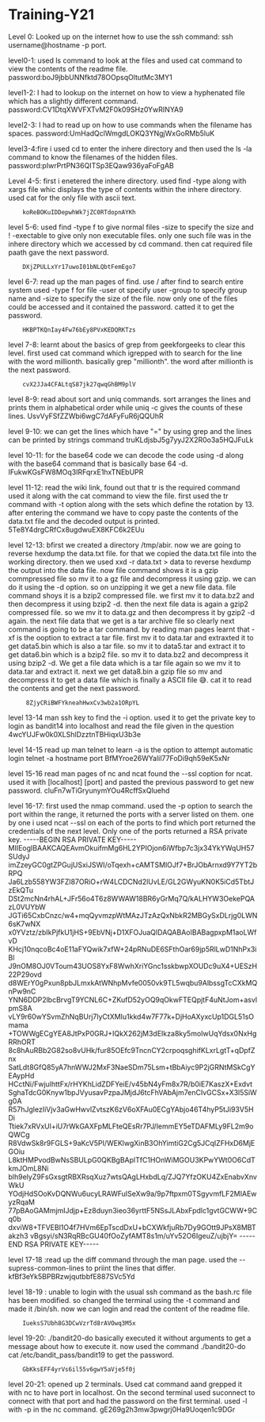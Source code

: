 # Training-Y21
Level 0: Looked up on the internet how to use the ssh command: ssh username@hostname -p port.


level0-1: used ls command to look at the files and used cat command to view the contents of the readme file.
       password:boJ9jbbUNNfktd78OOpsqOltutMc3MY1


level1-2: I had to lookup on the internet on how to view a hyphenated file which has a slightly different command.
        password:CV1DtqXWVFXTvM2F0k09SHz0YwRINYA9


level2-3: I had to read up on how to use commands when the filename has spaces.
        password:UmHadQclWmgdLOKQ3YNgjWxGoRMb5luK


level3-4:fire i used cd to enter the inhere directory and then used the ls -la command to know the filenames of the         hidden files.
password:pIwrPrtPN36QITSp3EQaw936yaFoFgAB 


Level 4-5: first i enetered the inhere directory. used find -type along with xargs file whic displays the type of contents within the inhere directory. used cat for the only file with ascii text.

        koReBOKuIDDepwhWk7jZC0RTdopnAYKh


level 5-6: used find -type f to give normal files -size to specify the size and ! -exectable to give only non executable files.
only one such file was in the inhere directory which we accessed by cd command. then cat required file paath gave the next password.


        DXjZPULLxYr17uwoI01bNLQbtFemEgo7


level 6-7: read up the man pages of find. use / after find to search entire system used -type f for file -user ot specify user -group to specify group name and -size to specify the size of the file. now only one of the files could be accessed and it contained the password. catted it to get the password.


        HKBPTKQnIay4Fw76bEy8PVxKEDQRKTzs


level 7-8: learnt about the basics of grep from geekforgeeks to clear this level.  first used cat command which igrepped with to search for the line with the word millionth. basically grep "millionth". the word after millionth is the next password.


        cvX2JJa4CFALtqS87jk27qwqGhBM9plV


level 8-9: read about sort and uniq commands. sort arranges the lines and prints them in alphabetical order while uniq -c gives the counts of these lines.
        UsvVyFSfZZWbi6wgC7dAFyFuR6jQQUhR


level 9-10: we can get the lines which have "=" by using grep and the lines can be printed by strings command
        truKLdjsbJ5g7yyJ2X2R0o3a5HQJFuLk


level 10-11: for the base64 code we can decode the code using -d along with the base64 command that is basically base 64 -d.
        IFukwKGsFW8MOq3IRFqrxE1hxTNEbUPR
 

 level 11-12: read the wiki link, found out that tr is the required command used it along with the cat command to view the file.
 first used the tr command with -t option along with the sets which define the rotation by 13. after entering the command we have to copy paste the contents of the data.txt file and the decoded output is printed.
        5Te8Y4drgCRfCx8ugdwuEX8KFC6k2EUu

level 12-13: bfirst we created a directory /tmp/abir. now we are going to reverse hexdump the data.txt file. for that we copied the data.txt file into the working directory. then we used xxd -r data.txt > data to reverse hexdump the output into the data file.
now file command shows it is a gzip commpressed file so mv it to a gz file and decompress it using gzip. we can do it using the -d option. so on unzipping it we get a new file data. file command shoys it is a bzip2 compressed file. we first mv it to data.bz2 and then decompress it using bzip2 -d. then the next file data is again a gzip2 compressed file. so we mv it to data.gz and then decompress it by gzip2 -d again. the next file data that we get is a tar archive file so clearly next command is going to be a tar command. by reading man pages learnt that -xf is the ooption to extract a tar file. first mv it to data.tar and extraxted it to get data5.bin which is also a tar file. so mv it to data5.tar and extract it to get data6.bin which is a bzip2 file. so mv it to data.bz2 and decompress it using bzip2 -d. We get a file data which is a tar file again so we mv it to data.tar and extract it. next we get data8.bin a gzip file so mv and decompress it to get a data file which is finally a ASCII file 😅. cat it to read the contents and get the next password.


         8ZjyCRiBWFYkneahHwxCv3wb2a1ORpYL


level 13-14 man ssh key to find the -i option. used it to get the private key to login as bandit14 into localhost
        and read the file given in the question
        4wcYUJFw0k0XLShlDzztnTBHiqxU3b3e


level 14-15 read up man telnet to learn -a is the option to attempt automatic login telnet -a hostname port
        BfMYroe26WYalil77FoDi9qh59eK5xNr


level 15-16 read man pages of nc and ncat found the --ssl coption for ncat. used it with [localhost] [port] and pasted the previous password to get new password.
        cluFn7wTiGryunymYOu4RcffSxQluehd


level 16-17: first used the nmap command. used the -p option to search the port within the range, it returned the ports with a server listed on them. one by one i used ncat --ssl on each of the ports to find which port returned the credentials of the next level. Only one of the ports returned a RSA private key.
        -----BEGIN RSA PRIVATE KEY-----
MIIEogIBAAKCAQEAvmOkuifmMg6HL2YPIOjon6iWfbp7c3jx34YkYWqUH57SUdyJ
imZzeyGC0gtZPGujUSxiJSWI/oTqexh+cAMTSMlOJf7+BrJObArnxd9Y7YT2bRPQ
Ja6Lzb558YW3FZl87ORiO+rW4LCDCNd2lUvLE/GL2GWyuKN0K5iCd5TbtJzEkQTu
DSt2mcNn4rhAL+JFr56o4T6z8WWAW18BR6yGrMq7Q/kALHYW3OekePQAzL0VUYbW
JGTi65CxbCnzc/w4+mqQyvmzpWtMAzJTzAzQxNbkR2MBGySxDLrjg0LWN6sK7wNX
x0YVztz/zbIkPjfkU1jHS+9EbVNj+D1XFOJuaQIDAQABAoIBABagpxpM1aoLWfvD
KHcj10nqcoBc4oE11aFYQwik7xfW+24pRNuDE6SFthOar69jp5RlLwD1NhPx3iBl
J9nOM8OJ0VToum43UOS8YxF8WwhXriYGnc1sskbwpXOUDc9uX4+UESzH22P29ovd
d8WErY0gPxun8pbJLmxkAtWNhpMvfe0050vk9TL5wqbu9AlbssgTcCXkMQnPw9nC
YNN6DDP2lbcBrvgT9YCNL6C+ZKufD52yOQ9qOkwFTEQpjtF4uNtJom+asvlpmS8A
vLY9r60wYSvmZhNqBUrj7lyCtXMIu1kkd4w7F77k+DjHoAXyxcUp1DGL51sOmama
+TOWWgECgYEA8JtPxP0GRJ+IQkX262jM3dEIkza8ky5moIwUqYdsx0NxHgRRhORT
8c8hAuRBb2G82so8vUHk/fur85OEfc9TncnCY2crpoqsghifKLxrLgtT+qDpfZnx
SatLdt8GfQ85yA7hnWWJ2MxF3NaeSDm75Lsm+tBbAiyc9P2jGRNtMSkCgYEAypHd
HCctNi/FwjulhttFx/rHYKhLidZDFYeiE/v45bN4yFm8x7R/b0iE7KaszX+Exdvt
SghaTdcG0Knyw1bpJVyusavPzpaJMjdJ6tcFhVAbAjm7enCIvGCSx+X3l5SiWg0A
R57hJglezIiVjv3aGwHwvlZvtszK6zV6oXFAu0ECgYAbjo46T4hyP5tJi93V5HDi
Ttiek7xRVxUl+iU7rWkGAXFpMLFteQEsRr7PJ/lemmEY5eTDAFMLy9FL2m9oQWCg
R8VdwSk8r9FGLS+9aKcV5PI/WEKlwgXinB3OhYimtiG2Cg5JCqIZFHxD6MjEGOiu
L8ktHMPvodBwNsSBULpG0QKBgBAplTfC1HOnWiMGOU3KPwYWt0O6CdTkmJOmL8Ni
blh9elyZ9FsGxsgtRBXRsqXuz7wtsQAgLHxbdLq/ZJQ7YfzOKU4ZxEnabvXnvWkU
YOdjHdSOoKvDQNWu6ucyLRAWFuISeXw9a/9p7ftpxm0TSgyvmfLF2MIAEwyzRqaM
77pBAoGAMmjmIJdjp+Ez8duyn3ieo36yrttF5NSsJLAbxFpdlc1gvtGCWW+9Cq0b
dxviW8+TFVEBl1O4f7HVm6EpTscdDxU+bCXWkfjuRb7Dy9GOtt9JPsX8MBTakzh3
vBgsyi/sN3RqRBcGU40fOoZyfAMT8s1m/uYv52O6IgeuZ/ujbjY=
-----END RSA PRIVATE KEY-----


level 17-18 :read up the diff command through the man page. used the --supress-common-lines to priint the lines that differ.
        kfBf3eYk5BPBRzwjqutbbfE887SVc5Yd


level 18-19 : unable to login with the usual ssh command as the bash.rc file has been modified. so changed the terminal using the -t command and made it /bin/sh. now we can login and read the content of the readme file.


        IueksS7Ubh8G3DCwVzrTd8rAVOwq3M5x


level 19-20: ./bandit20-do basically executed it without arguments to get a message about how to execute it. 
now used the command ./bandit20-do cat /etc/bandit_pass/bandit19 to get the password.


        GbKksEFF4yrVs6il55v6gwY5aVje5f0j

level 20-21: opened up 2 terminals. Used cat command aand grepped it with nc to have port in localhost. On the second terminal used suconnect to connect with that port and had the password on the first terminal. used -l with -p in the nc command.
        gE269g2h3mw3pwgrj0Ha9Uoqen1c9DGr



